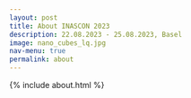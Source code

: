 ```yaml
---
layout: post
title: About INASCON 2023
description: 22.08.2023 - 25.08.2023, Basel
image: nano_cubes_lq.jpg
nav-menu: true
permalink: about
---
```


 {% include about.html %}
